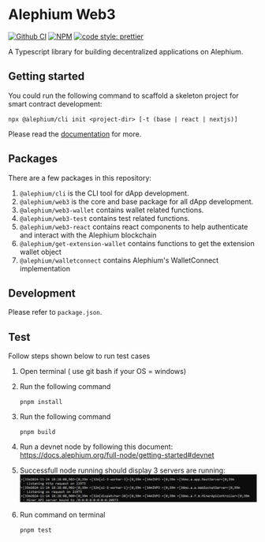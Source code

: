 # Alephium Web3

[![Github CI][test-badge]][test-link]
[![NPM][npm-badge]][npm-link]
[![code style: prettier][prettier-badge]][prettier-link]

A Typescript library for building decentralized applications on Alephium.

## Getting started

You could run the following command to scaffold a skeleton project for smart contract development:

```
npx @alephium/cli init <project-dir> [-t (base | react | nextjs)]
```

Please read the [documentation](https://docs.alephium.org/sdk/getting-started/) for more.

## Packages

There are a few packages in this repository:

1. `@alephium/cli` is the CLI tool for dApp development.
2. `@alephium/web3` is the core and base package for all dApp development.
3. `@alephium/web3-wallet` contains wallet related functions.
4. `@alephium/web3-test` contains test related functions.
5. `@alephium/web3-react` contains react components to help authenticate and interact with the Alephium blockchain
6. `@alephium/get-extension-wallet` contains functions to get the extension wallet object
6. `@alephium/walletconnect` contains Alephium's WalletConnect implementation

## Development

Please refer to `package.json`.


[test-badge]: https://github.com/alephium/alephium-web3/actions/workflows/test.yml/badge.svg
[test-link]: https://github.com/alephium/alephium-web3/actions/workflows/test.yml
[npm-badge]: https://img.shields.io/npm/v/@alephium/web3.svg
[npm-link]: https://www.npmjs.org/package/@alephium/web3
[prettier-badge]: https://img.shields.io/badge/code_style-prettier-ff69b4.svg
[prettier-link]: https://github.com/prettier/prettier
[release-notes]: https://github.com/alephium/alephium-web3/releases

## Test
Follow steps shown below to run test cases

1. Open terminal ( use git bash if your OS = windows)
2. Run the following command 
    ```
    pnpm install
    ```
3. Run the following command
    ```
    pnpm build
    ```
4. Run a devnet node by following this document: 
https://docs.alephium.org/full-node/getting-started#devnet

5. Successfull node running should display 3 servers are running:
![image info](./documents/successful_node_running.png)

6. Run command on terminal 
    ```
    pnpm test
    ```